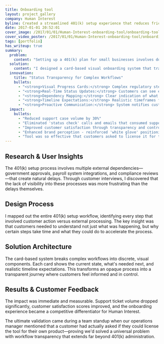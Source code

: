 ```yaml
---
title: Onboarding tool
layout: project_gallery
company: Human Interest
byline: Created a streamlined 401(k) setup experience that reduces friction and increases completion rates through research-driven design
date: 2017-01-01 20:52:01
cover_image: /2017/01/01/Human-Interest-onboarding-tool/onboarding-tool-simple.mp4
cover_video_poster: /2017/01/01/Human-Interest-onboarding-tool/onboarding-tool-poster.jpg
tags: [portfolio]
has_writeup: true
summary:
  problem:
    content: "Setting up a 401(k) plan for small businesses involves dozens of complex steps across weeks or months—employer documentation, employee eligibility rules, compliance requirements, payroll integration, and regulatory approvals. Customers were constantly calling to ask 'What's the status?' because they had no visibility into the multi-week process, overwhelming support teams with status inquiries."
  solution:
    content: "I designed a card-based visual onboarding system that transforms the complex 401(k) setup process into a clear, trackable journey. Each step becomes a visual card showing current status, next actions, and estimated timelines—even for steps requiring days of government processing."
  innovation:
    title: "Status Transparency for Complex Workflows"
    bullets:
      - "<strong>Visual Progress Cards:</strong> Complex regulatory steps broken into digestible, trackable components"
      - "<strong>Real-Time Status Updates:</strong> Customers can see exactly where their plan setup stands without calling support"
      - "<strong>Dependency Mapping:</strong> Clear indication of what's waiting on customer action vs. external processing"
      - "<strong>Timeline Expectations:</strong> Realistic timeframes for government approvals and regulatory requirements"
      - "<strong>Proactive Communication:</strong> System notifies customers when action is needed or when delays occur"
  impact:
    bullets:
      - "Reduced support case volume by 30%"
      - "Eliminated 'status check' calls and emails that consumed support team time"
      - "Improved customer satisfaction through transparency and control"
      - "Enhanced brand perception - reinforced 'white glove' positioning through superior experience"
      - "Tool was so effective that customers asked to license it for their own products"
---
```


## Research & User Insights

The 401(k) setup process involves multiple external dependencies—government approvals, payroll system integrations, and compliance reviews—that create natural delays. Through customer interviews, I discovered that the lack of visibility into these processes was more frustrating than the delays themselves.

## Design Process

I mapped out the entire 401(k) setup workflow, identifying every step that involved customer action versus external processing. The key insight was that customers needed to understand not just what was happening, but why certain steps take time and what they could do to accelerate the process.

## Solution Architecture

The card-based system breaks complex workflows into discrete, visual components. Each card shows the current state, what's needed next, and realistic timeline expectations. This transforms an opaque process into a transparent journey where customers feel informed and in control.

## Results & Customer Feedback

The impact was immediate and measurable. Support ticket volume dropped significantly, customer satisfaction scores improved, and the onboarding experience became a competitive differentiator for Human Interest.

The ultimate validation came during a team standup when our operations manager mentioned that a customer had actually asked if they could license the tool for their own product—proving we'd solved a universal problem with workflow transparency that extends far beyond 401(k) administration.
